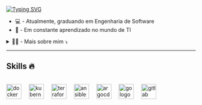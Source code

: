 <!-- Inicio -->

[![Typing SVG](https://readme-typing-svg.demolab.com?font=Inconsolata&pause=1000&color=65F74C&center=true&vCenter=true&random=false&width=435&lines=Hi%2C+I'm+Lucas+Santos!+%F0%9F%A4%98;Site+Reliability+Engineer+%7C+DevOps;Plataform+Engineer)](https://git.io/typing-svg)

* 💻 - Atualmente, graduando em Engenharia de Software
* 🚧 - Em constante aprendizado no mundo de TI
  
<details>
  <summary>👨‍💻 - Mais sobre mim ⤵️</summary>
    
  * Me chamo Lucas Santos, sou natural do Rio de Janeiro e possuo 10 anos de experiência na área da tecnologia. Durante minha carreira, passei por diversas áreas, sendo que a que mais me identifiquei foi como SRE/DevOps.
    Meu início em TI foi atuando como consultor técnico. Após isso, com determinação, cheguei à área de desenvolvimento de sistemas como back-end. Por último, encontrei minha realização profissional na área de SRE/DevOps.

* Minha principal missão como DevOps é, integrar e otimizar processos de desenvolvimento e operações de TI, afim, de melhorar a eficiência, reduzir o tempo de entrega, e aumentar a qualidade de Software. 

* Em busca de minha primeira certificação AWS, tenho como objetivo estar em constante estudo para me tornar um arquiteto de soluções. 
</details>

----

## Skills 🔥

<br clear="both">

<div align="left">
  <img src="https://cdn.jsdelivr.net/gh/devicons/devicon/icons/docker/docker-original.svg" height="40" alt="docker logo"  />
  <img width="12" />
  <img src="https://cdn.jsdelivr.net/gh/devicons/devicon/icons/kubernetes/kubernetes-plain.svg" height="40" alt="kubernetes logo"  />
  <img width="12" />
  <img src="https://cdn.jsdelivr.net/gh/devicons/devicon/icons/terraform/terraform-original.svg" height="40" alt="terraform logo"  />
  <img width="12" />
  <img src="https://cdn.jsdelivr.net/gh/devicons/devicon/icons/ansible/ansible-original.svg" height="40" alt="ansible logo"  />
  <img width="12" />
  <img src="https://cdn.jsdelivr.net/gh/devicons/devicon/icons/argocd/argocd-original.svg" height="40" alt="argocd logo"  />
  <img width="12" />
  <img src="https://cdn.jsdelivr.net/gh/devicons/devicon/icons/go/go-original.svg" height="40" alt="go logo"  />
  <img width="12" />
  <img src="https://cdn.jsdelivr.net/gh/devicons/devicon/icons/gitlab/gitlab-original.svg" height="40" alt="gitlab logo"  />
</div>

###

